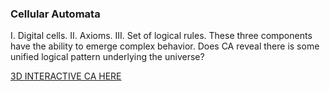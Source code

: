 ### Cellular Automata 

I. Digital cells. II. Axioms. III. Set of logical rules. These three components have the ability to emerge complex behavior. Does CA reveal there is some unified logical pattern underlying the universe? 

<a href="https://cubes.io/">3D INTERACTIVE CA HERE</a>